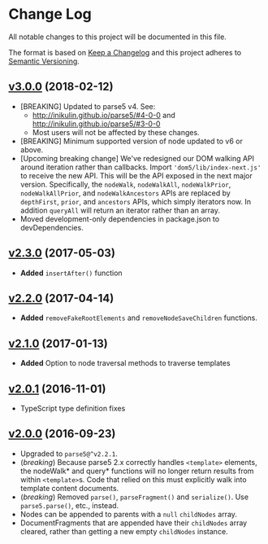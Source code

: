 # Change Log

All notable changes to this project will be documented in this file.

The format is based on [Keep a Changelog](http://keepachangelog.com/)
and this project adheres to [Semantic Versioning](http://semver.org/).

<!-- ## Unreleased -->
<!-- Add new, unreleased changes here. -->

## [v3.0.0](https://github.com/Polymer/dom5/tree/v3.0.0) (2018-02-12)
- [BREAKING] Updated to parse5 v4. See:
  - http://inikulin.github.io/parse5/#4-0-0 and
    http://inikulin.github.io/parse5/#3-0-0
  - Most users will not be affected by these changes.
- [BREAKING] Minimum supported version of node updated to v6 or above.
- [Upcoming breaking change] We've redesigned our DOM walking API around
  iteration rather than callbacks. Import `'dom5/lib/index-next.js'` to receive
  the new API. This will be the API exposed in the next major version.
  Specifically, the `nodeWalk`, `nodeWalkAll`, `nodeWalkPrior`,
  `nodeWalkAllPrior`, and `nodeWalkAncestors` APIs are replaced by `depthFirst`,
  `prior`, and `ancestors` APIs, which simply iterators now. In addition
  `queryAll` will return an iterator rather than an array.
- Moved development-only dependencies in package.json to devDependencies.
<!-- Add new, unreleased changes here. -->

## [v2.3.0](https://github.com/Polymer/dom5/tree/v2.3.0) (2017-05-03)
- **Added** `insertAfter()` function

## [v2.2.0](https://github.com/Polymer/dom5/tree/v2.2.0) (2017-04-14)
- **Added** `removeFakeRootElements` and `removeNodeSaveChildren` functions.

## [v2.1.0](https://github.com/Polymer/dom5/tree/v2.1.0) (2017-01-13)
- **Added** Option to node traversal methods to traverse templates

## [v2.0.1](https://github.com/Polymer/dom5/tree/v2.0.1) (2016-11-01)
- TypeScript type definition fixes

## [v2.0.0](https://github.com/Polymer/dom5/tree/v2.0.0) (2016-09-23)
- Upgraded to `parse5@^v2.2.1`.
- (*breaking*) Because parse5 2.x correctly handles `<template>` elements,
  the nodeWalk* and query* functions will no longer return results from within
  `<template>`s. Code that relied on this must explicitly walk into template
  content documents.
- (*breaking*) Removed `parse()`, `parseFragment()` and `serialize()`. Use
  `parse5.parse()`, etc., instead.
- Nodes can be appended to parents with a `null` `childNodes` array.
- DocumentFragments that are appended have their `childNodes` array cleared,
  rather than getting a new empty `childNodes` instance.
